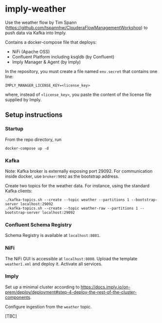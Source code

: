 # imply-weather

Use the weather flow by Tim Spann (https://github.com/tspannhw/ClouderaFlowManagementWorkshop) to push data via Kafka into Imply.

Contains a docker-compose file that deploys:
  - NiFi (Apache OSS)
  - Confluent Platform including ksqldb (by Confluent)
  - Imply Manager & Agent (by Imply)
  
In the repository, you must create a file named `env.secret` that contains one line:

    IMPLY_MANAGER_LICENSE_KEY=<license_key>
    
where, instead of `<license_key>`, you paste the content of the license file supplied by Imply.

## Setup instructions

### Startup

From the repo directory, run

    docker-compose up -d
    
### Kafka

Note: Kafka broker is externally exposing port 29092. For communication inside docker, use `broker:9092` as the bootstrap address.

Create two topics for the weather data. For instance, using the standard Kafka clients:

    ./kafka-topics.sh --create --topic weather --partitions 1 --bootstrap-server localhost:29092
    ./kafka-topics.sh --create --topic weather-raw --partitions 1 --bootstrap-server localhost:29092
    
### Confluent Schema Registry

Schema Registry is available at `localhost:8081`.

### NiFi

The NiFi GUI is accessible at `localhost:8080`. Upload the template `weather1.xml` and deploy it. Activate all services.

### Imply

Set up a minimal cluster according to https://docs.imply.io/on-prem/deploy/deployment#step-4-deploy-the-rest-of-the-cluster-components.

Configure ingestion from the `weather` topic.

[TBC]
